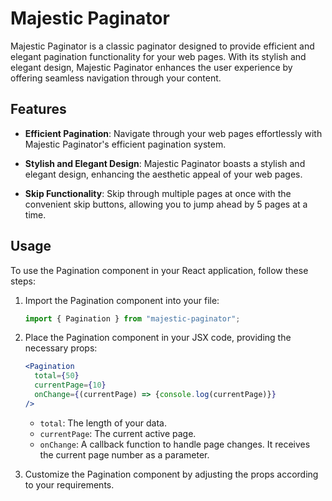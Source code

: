 # Majestic Paginator

Majestic Paginator is a classic paginator designed to provide efficient and elegant pagination functionality for your web pages. With its stylish and elegant design, Majestic Paginator enhances the user experience by offering seamless navigation through your content.

## Features

- **Efficient Pagination**: Navigate through your web pages effortlessly with Majestic Paginator's efficient pagination system.
  
- **Stylish and Elegant Design**: Majestic Paginator boasts a stylish and elegant design, enhancing the aesthetic appeal of your web pages.
  
- **Skip Functionality**: Skip through multiple pages at once with the convenient skip buttons, allowing you to jump ahead by 5 pages at a time.


## Usage

To use the Pagination component in your React application, follow these steps:

1. Import the Pagination component into your file:

    ```javascript
    import { Pagination } from "majestic-paginator";
    ```

2. Place the Pagination component in your JSX code, providing the necessary props:

    ```jsx
    <Pagination 
      total={50} 
      currentPage={10} 
      onChange={(currentPage) => {console.log(currentPage)}}
    />
    ```

    - `total`: The length of your data.
    - `currentPage`: The current active page.
    - `onChange`: A callback function to handle page changes. It receives the current page number as a parameter.

3. Customize the Pagination component by adjusting the props according to your requirements.
